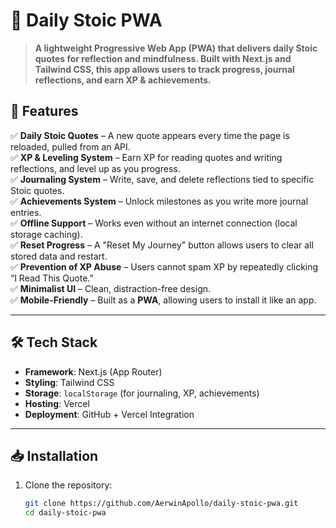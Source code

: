 # 📜 Daily Stoic PWA

> **A lightweight Progressive Web App (PWA) that delivers daily Stoic quotes for reflection and mindfulness. Built with Next.js and Tailwind CSS, this app allows users to track progress, journal reflections, and earn XP & achievements.**

## 🚀 Features
✅ **Daily Stoic Quotes** – A new quote appears every time the page is reloaded, pulled from an API.  
✅ **XP & Leveling System** – Earn XP for reading quotes and writing reflections, and level up as you progress.  
✅ **Journaling System** – Write, save, and delete reflections tied to specific Stoic quotes.  
✅ **Achievements System** – Unlock milestones as you write more journal entries.  
✅ **Offline Support** – Works even without an internet connection (local storage caching).  
✅ **Reset Progress** – A "Reset My Journey" button allows users to clear all stored data and restart.  
✅ **Prevention of XP Abuse** – Users cannot spam XP by repeatedly clicking “I Read This Quote.”  
✅ **Minimalist UI** – Clean, distraction-free design.  
✅ **Mobile-Friendly** – Built as a **PWA**, allowing users to install it like an app.  

---

## 🛠️ Tech Stack
- **Framework**: Next.js (App Router)
- **Styling**: Tailwind CSS
- **Storage**: `localStorage` (for journaling, XP, achievements)
- **Hosting**: Vercel
- **Deployment**: GitHub + Vercel Integration

---

## 📥 Installation
1. Clone the repository:
   ```sh
   git clone https://github.com/AerwinApollo/daily-stoic-pwa.git
   cd daily-stoic-pwa
